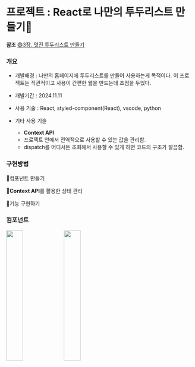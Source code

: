 # 프로젝트 : React로 나만의 투두리스트 만들기📑

**참조**
[😄3장. 멋진 투두리스트 만들기](https://react.vlpt.us/mashup-todolist/01-create-components.html)

### 개요

* 개발배경 : 나만의 홈페이지에 투두리스트를 만들어 사용하는게 목적이다. 이 프로젝트는 직관적이고 사용이 간편한 웹을 만드는데 초점을 두었다.

* 개발기간 : 2024.11.11

* 사용 기술 : React, styled-component(React), vscode, python
* 기타 사용 기술
  * **Context API**
  * 프로젝트 안에서 전역적으로 사용할 수 있는 값을 관리함.
  * dispatch를 어디서든 조회해서 사용할 수 있게 하면 코드의 구조가 깔끔함.

### 구현방법
📝컴포넌트 만들기

📝**Context API**를 활용한 상태 관리

📝기능 구현하기

### 컴포넌트

<left><image src = "https://github.com/user-attachments/assets/6a77365d-fa0b-40b6-a902-c62c1eaad768" width="30%" height="30%"></left>
<image src = "https://github.com/user-attachments/assets/f8aa112f-dbc8-417e-8ac4-98d9abdc121a" width="30%" height="30%">
